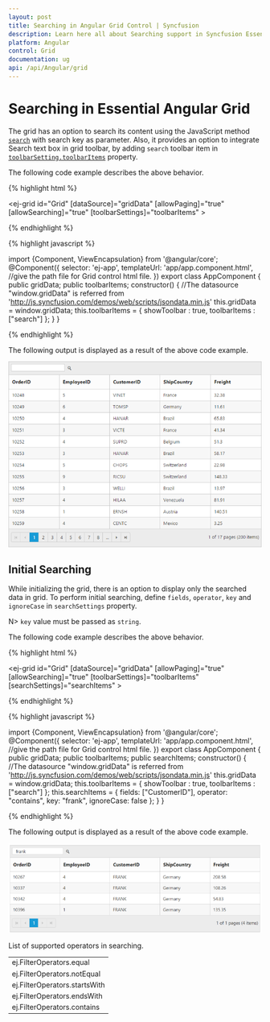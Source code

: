 ```yaml
---
layout: post
title: Searching in Angular Grid Control | Syncfusion
description: Learn here all about Searching support in Syncfusion Essential Angular Grid control, its elements, and more.
platform: Angular
control: Grid
documentation: ug
api: /api/Angular/grid
--- 
```

# Searching in Essential Angular Grid

The grid has an option to search its content using the JavaScript method [`search`](https://help.syncfusion.com/api/angular/ejgrid#methods:search "search") with search key as parameter. Also, it provides an option to integrate Search text box in grid toolbar, by adding `search` toolbar item in [`toolbarSetting.toolbarItems`](https://help.syncfusion.com/api/angular/ejgrid#members:toolbarsettings-toolbaritems "toolbarSetting.toolbarItems") property.

The following code example describes the above behavior.

{% highlight html %}

<ej-grid id="Grid" [dataSource]="gridData" [allowPaging]="true" [allowSearching]="true" [toolbarSettings]="toolbarItems" >
    <e-columns>
        <e-column field="OrderID" headerText="OrderID" width="75"></e-column>
        <e-column field="EmployeeID" headerText="EmployeeID"  width="80"></e-column>
        <e-column field="CustomerID" headerText="CustomerID" width="80"></e-column>
        <e-column field="ShipCountry" headerText="ShipCountry" width="90"></e-column>
        <e-column field="Freight" headerText="Freight" width="90" ></e-column>
    </e-columns>
 </ej-grid>

{% endhighlight %}

{% highlight javascript %}

import {Component, ViewEncapsulation} from '@angular/core';
    @Component({
      selector: 'ej-app',
      templateUrl: 'app/app.component.html',  //give the path file for Grid control html file.
    })
    export class AppComponent {
        public gridData;
		public toolbarItems;
        constructor()
        {
           //The datasource "window.gridData" is referred from 'http://js.syncfusion.com/demos/web/scripts/jsondata.min.js'
           this.gridData = window.gridData;
		   this.toolbarItems = { showToolbar : true, toolbarItems : ["search"] };
		}
     }

{% endhighlight %}

The following output is displayed as a result of the above code example.

![Angular Grid searching](searching_images/searching_img1.png)


## Initial Searching

While initializing the grid, there is an option to display only the searched data in grid. To perform initial searching, define `fields`, `operator`, `key` and `ignoreCase` in `searchSettings` property.

N> `key` value must be passed as `string`.

The following code example describes the above behavior.

{% highlight html %}

<ej-grid id="Grid" [dataSource]="gridData" [allowPaging]="true" [allowSearching]="true" [toolbarSettings]="toolbarItems" [searchSettings]="searchItems" >
    <e-columns>
        <e-column field="OrderID" headerText="OrderID" width="75"></e-column>
        <e-column field="EmployeeID" headerText="EmployeeID"  width="80"></e-column>
        <e-column field="CustomerID" headerText="CustomerID" width="80"></e-column>
        <e-column field="ShipCountry" headerText="ShipCountry" width="90"></e-column>
        <e-column field="Freight" headerText="Freight" width="90" ></e-column>
    </e-columns>
 </ej-grid>

{% endhighlight %}

{% highlight javascript %}

import {Component, ViewEncapsulation} from '@angular/core';
    @Component({
      selector: 'ej-app',
      templateUrl: 'app/app.component.html',  //give the path file for Grid control html file.
    })
    export class AppComponent {
        public gridData;
		public toolbarItems;
        public searchItems;
        constructor()
        {
           //The datasource "window.gridData" is referred from 'http://js.syncfusion.com/demos/web/scripts/jsondata.min.js'
           this.gridData = window.gridData;
		   this.toolbarItems = { showToolbar : true, toolbarItems : ["search"] };
           this.searchItems = { fields: ["CustomerID"], operator: "contains", key: "frank", ignoreCase: false };
		}
     }

{% endhighlight %}

The following output is displayed as a result of the above code example.

![Angular Grid initial searching](searching_images/searching_img2.png)


List of supported operators in searching.

<table>
<tr>
<td>
ej.FilterOperators.equal</td></tr>
<tr>
<td>
ej.FilterOperators.notEqual</td></tr>
<tr>
<td>
ej.FilterOperators.startsWith</td></tr>
<tr>
<td>
ej.FilterOperators.endsWith</td></tr>
<tr>
<td>
ej.FilterOperators.contains</td></tr>
</table>

